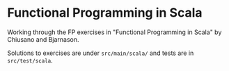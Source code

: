 # Functional Programming in Scala
Working through the FP exercises in "Functional Programming in Scala" by Chiusano and Bjarnason.

Solutions to exercises are under `src/main/scala/` and tests are in `src/test/scala`.
